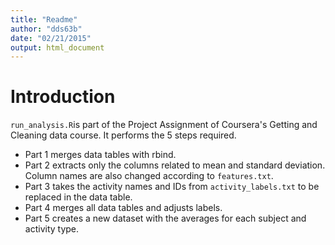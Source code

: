 ```yaml
---
title: "Readme"
author: "dds63b"
date: "02/21/2015"
output: html_document
---
```

# Introduction

`run_analysis.R`is part of the Project Assignment of Coursera's Getting and Cleaning data course. It performs the 5 steps required.

* Part 1 merges data tables with rbind.
* Part 2 extracts only the columns related to mean and standard deviation. Column names are also changed according to `features.txt`.
* Part 3 takes the activity names and IDs from `activity_labels.txt` to be replaced in the data table.
* Part 4 merges all data tables and adjusts labels.
* Part 5 creates a new dataset with the averages for each subject and activity type.
